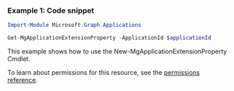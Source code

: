 ### Example 1: Code snippet

```powershellImport-Module Microsoft.Graph.Applications

Get-MgApplicationExtensionProperty -ApplicationId $applicationId
```
This example shows how to use the New-MgApplicationExtensionProperty Cmdlet.
To learn about permissions for this resource, see the [permissions reference](/graph/permissions-reference).


